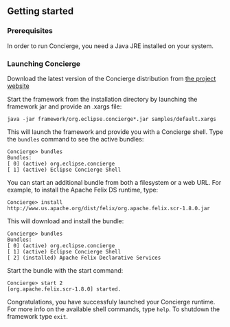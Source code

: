 ## Getting started

### Prerequisites

In order to run Concierge, you need a Java JRE installed on your system.

### Launching Concierge

Download the latest version of the Concierge distribution from [the project website](http://www.eclipse.org/concierge)


Start the framework from the installation directory by launching the framework jar and provide an .xargs file:

```
java -jar framework/org.eclipse.concierge*.jar samples/default.xargs
```

This will launch the framework and provide you with a Concierge shell. Type the `bundles` command to see the active bundles:

```
Concierge> bundles
Bundles:
[ 0] (active) org.eclipse.concierge
[ 1] (active) Eclipse Concierge Shell

``` 

You can start an additional bundle from both a filesystem or a web URL. For example, to install the Apache Felix DS runtime, type:

```
Concierge> install http://www.us.apache.org/dist/felix/org.apache.felix.scr-1.8.0.jar
```

This will download and install the bundle:

```
Concierge> bundles
Bundles:
[ 0] (active) org.eclipse.concierge
[ 1] (active) Eclipse Concierge Shell
[ 2] (installed) Apache Felix Declarative Services
```

Start the bundle with the start command:

```
Concierge> start 2
[org.apache.felix.scr-1.8.0] started.
```

Congratulations, you have successfuly launched your Concierge runtime. For more info on the available
shell commands, type `help`. To shutdown the framework type `exit`.
